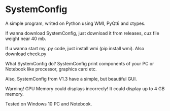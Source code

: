 # SystemConfig
A simple program, writed on Python using WMI, PyQt6 and ctypes.


If wanna download SystemConfig, just download it from releases, cuz file weight near 40 mb.


If u wanna start my .py code, just install wmi (pip install wmi).
Also download check.py

What SystemConfig do?
SystemConfig print components of your PC or Notebook like processor, graphics card etc.

Also, SystemConfig from V1.3 have a simple, but beautiful GUI.

Warning! GPU Memory could displays incorrecly! It could display up to 4 GB memory.

Tested on Windows 10 PC and Notebook.
